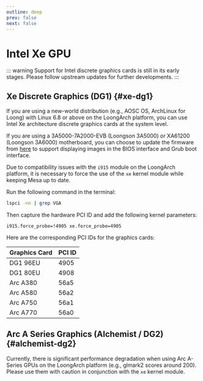 ```yaml
---
outline: deep
prev: false
next: false
---
```

# Intel Xe GPU

::: warning
Support for Intel discrete graphics cards is still in its early stages. Please follow upstream updates for further developments.
:::

## Xe Discrete Graphics (DG1) {#xe-dg1}

If you are using a new-world distribution (e.g., AOSC OS, ArchLinux for Loong) with Linux 6.8 or above on the LoongArch platform, you can use Intel Xe architecture discrete graphics cards at the system level.

If you are using a 3A5000-7A2000-EVB (Loongson 3A5000) or XA61200 (Loongson 3A6000) motherboard, you can choose to update the firmware from [here](https://github.com/loongson/Firmware/tree/main/MultiArchUefiSupport) to support displaying images in the BIOS interface and Grub boot interface.

Due to compatibility issues with the `i915` module on the LoongArch platform, it is necessary to force the use of the `xe` kernel module while keeping Mesa up to date.

Run the following command in the terminal:

```bash
lspci -nn | grep VGA
```

Then capture the hardware PCI ID and add the following kernel parameters:

```
i915.force_probe=!4905 xe.force_probe=4905
```

Here are the corresponding PCI IDs for the graphics cards:

| Graphics Card | PCI ID |
| ------------- | ------ |
| DG1 96EU      | 4905   |
| DG1 80EU      | 4908   |
| Arc A380      | 56a5   |
| Arc A580      | 56a2   |
| Arc A750      | 56a1   |
| Arc A770      | 56a0   |

## Arc A Series Graphics (Alchemist / DG2) {#alchemist-dg2}

Currently, there is significant performance degradation when using Arc A-Series GPUs on the LoongArch platform (e.g., glmark2 scores around 200). Please use them with caution in conjunction with the `xe` kernel module.
